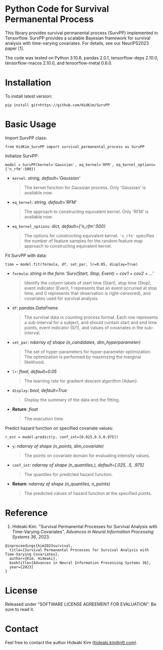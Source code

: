 # Python Code for Survival Permanental Process 
This library provides survival permanental process (SurvPP) implemented in Tensorflow. SurvPP provides a scalable Bayesian framework for survival analysis with time-varying covariates. For details, see our NeurIPS2023 paper [1].

The code was tested on Python 3.10.8, pandas 2.0.1, tensorflow-deps 2.10.0, tensorflow-macos 2.10.0, and tensorflow-metal 0.6.0.

# Installation
To install latest version:
```
pip install git+https://github.com/HidKim/SurvPP
```

# Basic Usage
Import SurvPP class:
```
from HidKim_SurvPP import survival_permanental_process as SurvPP
```
Initialize SurvPP:
```
model = SurvPP(kernel='Gaussian', eq_kernel='RFM', eq_kernel_options={'n_rfm':500})
```
- `kernel`: *string, default='Gaussian'* <br> 
  >The kernel function for Gaussian process. Only 'Gaussian' is available now.
- `eq_kernel`:  *string, default='RFM'* <br>
  >The approach to constructing equivalent kernel. Only 'RFM' is available now.  
- `eq_kernel_options`:  *dict, default={'n_rfm':500}* <br>
  >The options for constructing equivalent kernel. `'n_rfm'` specifies the number of feature samples for the random feature map approach to constructing equivalent kernel.
  
Fit SurvPP with data:
```
time = model.fit(formula, df, set_par, lr=0.05, display=True)
```
- `formula`: *string in the form 'Surv(Start, Stop, Event) ~ cov1 + cov2 + ...'* <br> 
  >Identify the column labels of start time (Start), stop time (Stop), event indicator (Event, 1 represents that an event occurred at stop time, and 0 represents that observation is right-censored), and covariates used for survival analysis.
- `df`:  *pandas.DataFrame*  <br>
  > The survival data in counting process format. Each row represents a sub-interval for a subject, and should contain start and end time points, event indicator (0/1), and values of covariates in the sub-interval.  
- `set_par`:  *ndarray of shape (n_candidates, dim_hyperparameter)*  <br>
  >The set of hyper-parameters for hyper-parameter optimization. The optimization is performed by maximizing the marginal likelihood.
- `lr`: *float, default=0.05* <br>
  >The learning rate for gradient descent algorithm (Adam).
- `display`:  *bool, default=True*  <br>
  >Display the summary of the data and the fitting. 
- **Return**: *float* <br>
  >The execution time.

Predict hazard function on specified covariate values:
```
r_est = model.predict(y, conf_int=[0.025,0.5,0.975])
```
- `y`: *ndarray of shape (n_points, dim_covariate)* <br> 
  >The points on covariate domain for evaluating intensity values.
- `conf_int`:  *ndarray of shape (n_quantiles,), default=[.025, .5, .975]*  <br>
  > The quantiles for predicted hazard function.
- **Return**: *ndarray of shape (n_quantiles, n_points)* <br>
  >The predicted values of hazard function at the specified points.

# Reference
1. Hideaki Kim. "Survival Permanental Processes for Survival Analysis with Time-Varying Covariates", *Advances in Neural Information Processing Systems 36*, 2023.
```
@inproceedings{kim2023survival,
  title={Survival Permanental Processes for Survival Analysis with Time-Varying Covariates},
  author={Kim, Hideaki},
  booktitle={Advances in Neural Information Processing Systems 36},
  year={2023}
}
``` 

# License
Released under "SOFTWARE LICENSE AGREEMENT FOR EVALUATION". Be sure to read it.

# Contact
Feel free to contact the author Hideaki Kim (hideaki.kin@ntt.com).